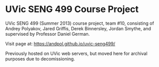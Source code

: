 # UVic SENG 499 Course Project

UVic SENG 499 (Summer 2013) course project, team #10, consisting of Andrey Polyakov, Jared Griffis, Derek Binnersley, Jordan Smythe, and supervised by Professor Daniel German. 

Visit page at: https://andpol.github.io/uvic-seng499/


Previously hosted on UVic web servers, but moved here for archival purposes due to decomissioning.
